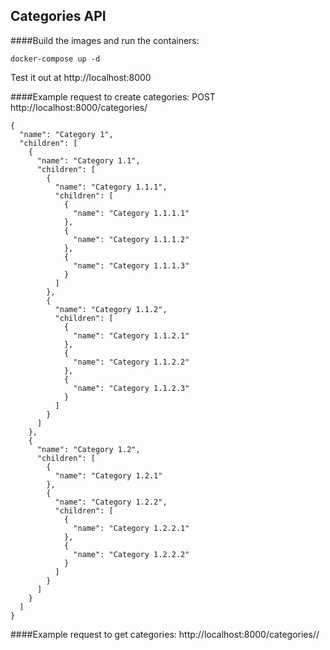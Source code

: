 ## Categories API

####Build the images and run the containers:
```
docker-compose up -d
```
Test it out at http://localhost:8000

####Example request to create categories:
POST http://localhost:8000/categories/ 

```
{
  "name": "Category 1",
  "children": [
    {
      "name": "Category 1.1",
      "children": [
        {
          "name": "Category 1.1.1",
          "children": [
            {
              "name": "Category 1.1.1.1"
            },
            {
              "name": "Category 1.1.1.2"
            },
            {
              "name": "Category 1.1.1.3"
            }
          ]
        },
        {
          "name": "Category 1.1.2",
          "children": [
            {
              "name": "Category 1.1.2.1"
            },
            {
              "name": "Category 1.1.2.2"
            },
            {
              "name": "Category 1.1.2.3"
            }
          ]
        }
      ]
    },
    {
      "name": "Category 1.2",
      "children": [
        {
          "name": "Category 1.2.1"
        },
        {
          "name": "Category 1.2.2",
          "children": [
            {
              "name": "Category 1.2.2.1"
            },
            {
              "name": "Category 1.2.2.2"
            }
          ]
        }
      ]
    }
  ]
}
```
####Example request to get categories:
http://localhost:8000/categories/<id>/